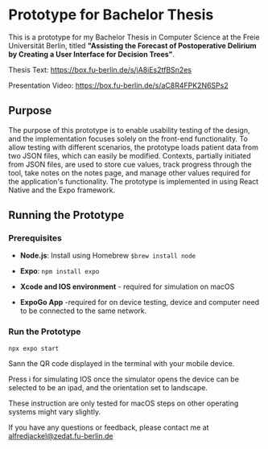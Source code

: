 # Prototype for Bachelor Thesis

This is a prototype for my Bachelor Thesis in Computer Science at the Freie Universität Berlin, titled **"Assisting the Forecast of Postoperative Delirium by Creating a User Interface for Decision Trees"**.

Thesis Text: https://box.fu-berlin.de/s/jA8iEs2tfBSn2es

Presentation Video: https://box.fu-berlin.de/s/aC8R4FPK2N6SPs2

## Purpose

The purpose of this prototype is to enable usability testing of the design,  and the implementation focuses solely on the front-end functionality. To allow testing with different scenarios, the prototype loads patient data from two JSON files, which can easily be modified. Contexts, partially initiated from JSON files, are used to store cue values, track progress through the tool, take notes on the notes page, and manage other values required for the application's functionality.
The prototype is implemented in using React Native and the Expo framework.

## Running the Prototype

### Prerequisites

- **Node.js**: Install using Homebrew  `$brew install node`

- **Expo**: `npm install expo`

- **Xcode and IOS environment** - required for simulation on macOS

- **ExpoGo App** -required for on device testing, device and computer need to be connected to the same network.

### Run the Prototype

`npx expo start`

Sann the QR code displayed in the terminal with your mobile device.

Press i for simulating IOS once the simulator opens the device can be selected to be an ipad, and the orientation set to landscape.



These instruction are only tested for macOS steps on other operating systems might vary slightly.

If you have any questions or feedback, please contact me at alfredjackel@zedat.fu-berlin.de
